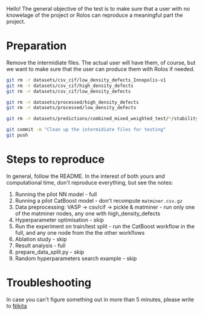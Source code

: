 Hello! The general objective of the test is to make sure that a user with no knowelage of the project or Rolos can reproduce a meaningful part the project.
# Preparation
Remove the intermidiate files. The actual user will have them, of course, but we want to make sure that the user can produce them with Rolos if needed.
```bash
git rm -r datasets/csv_cif/low_density_defects_Innopolis-v1
git rm -r datasets/csv_cif/high_density_defects
git rm -r datasets/csv_cif/low_density_defects

git rm -r datasets/processed/high_density_defects
git rm -r datasets/processed/low_density_defects

git rm -r datasets/predictions/combined_mixed_weighted_test/*/stability/catboost

git commit -m "Clean up the intermidiate files for testing"
git push
```
# Steps to reproduce
In general, follow the README. In the interest of both yours and computational time, don't reproduce everything, but see the notes:
1. Running the pilot NN model - full
2. Running a pilot CatBoost model - don't recompute `matminer.csv.gz`
3. Data preprocessing: VASP -> csv/cif -> pickle & matminer - run only one of the matminer nodes, any one with high_density_defects
4. Hyperparameter optimisation - skip
5. Run the experiment on train/test split - run the CatBoost workflow in the full, and any one node from the the other workflows
6. Ablation study - skip
7. Result analysis - full
8. prepare_data_split.py - skip
9. Random hyperparameters search example - skip
# Troubleshooting
In case you can't figure something out in more than 5 minutes, please write to [Nikita](https://t.me/kazeevn)